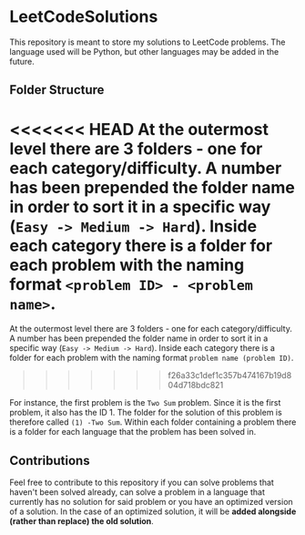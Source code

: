# LeetCodeSolutions
This repository is meant to store my solutions to LeetCode problems. The language used will be Python, but other languages may be added in the future.


## Folder Structure
<<<<<<< HEAD
At the outermost level there are 3 folders - one for each category/difficulty. A number has been prepended the folder name in order to sort it in a specific way (`Easy -> Medium -> Hard`). Inside each category there is a folder for each problem with the naming format `<problem ID> - <problem name>`.
=======
At the outermost level there are 3 folders - one for each category/difficulty. A number has been prepended the folder name in order to sort it in a specific way (`Easy -> Medium -> Hard`). Inside each category there is a folder for each problem with the naming format `problem name (problem ID)`.
>>>>>>> f26a33c1def1c357b474167b19d804d718bdc821

For instance, the first problem is the `Two Sum` problem. Since it is the first problem, it also has the ID 1. The folder for the solution of this problem is therefore called `(1) -Two Sum`. Within each folder containing a problem there is a folder for each language that the problem has been solved in.

## Contributions
Feel free to contribute to this repository if you can solve problems that haven't been solved already, can solve a problem in a language that currently has no solution for said problem or you have an optimized version of a solution. In the case of an optimized solution, it will be **added alongside (rather than replace) the old solution**.
